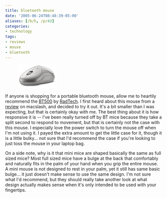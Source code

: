 ```yaml
---
title: bluetooth mouse
date: '2005-06-24T08:48:39-05:00'
aliases: [/b/h, /p/42]
categories:
- technology
tags:
- reviews
- mouse
- bluetooth
---
```

<figure class="alignleft">
  <img src="bt500.jpg" alt="RadTech BT500 Mouse">
</figure>

If anyone is shopping for a portable bluetooth mouse, allow me to heartily recommend the [BT500][] by [RadTech][].  I
first heard about this mouse from a [review][] on macslash, and decided to try it out.  It's a bit smaller than I was
expecting, but that is certainly okay with me.  The best thing about it is how responsive it is -- I've been really
turned off by BT mice because they take a split second to respond to movement, but that is certainly not the case with
this mouse.  I especially love the power switch to turn the mouse off when I'm not using it.  I payed the extra amount
to get the little case for it, though it is a little bulky... not sure that I'd recommend the case if you're looking to
just toss the mouse in your laptop bag.

On a side note, why is it that mini mice are shaped basically the same as full sized mice?  Most full sized mice have a
bulge at the back that comfortably and naturally fits in the palm of your hand when you grip the entire mouse.  A mini
mouse is not designed to rest in your palm, yet it still has same basic bulge... it just doesn't make sense to use the
same design.  I'm not sure what I'd recommend, but they should really take another look at what design actually makes
sense when it's only intended to be used with your fingertips.

[BT500]: http://www.radtech.us/Products/BT500.aspx
[RadTech]: http://www.radtech.us/
[review]: http://macslash.org/article.pl?sid=05/05/31/1058257
